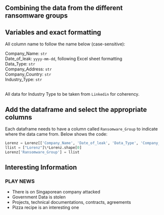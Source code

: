 ## Combining the data from the different ransomware groups

## Variables and exact formatting

All column name to follow the name below (case-sensitive): <br>

Company_Name: `str` <br>
Date_of_leak: `yyyy-mm-dd`, following Excel sheet formatting <br>
Data_Type: `str` <br>
Company_Address: `str` <br>
Company_Country: `str` <br>
Industry_Type: `str` <br>

<br> All data for Industry Type to be taken from `Linkedin` for coherency.

## Add the dataframe and select the appropriate columns

Each dataframe needs to have a column called `Ransomware_Group` to indicate where the data came from. Below shows the code:

```python
Lorenz = Lorenz[['Company_Name', 'Date_of_leak', 'Data_Type', 'Company_Address', 'Company_Country', 'Industry_Type']]
llist = ["Lorenz"]\*Lorenz.shape[0]
Lorenz['Ransomware_Group'] = llist
```


## Interesting Information 

### PLAY NEWS

- There is on Singaporean company attacked
- Government Data is stolen 
- Projects, technical documentations, contracts, agreements 
- Pizza recipe is an interesting one

